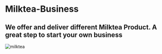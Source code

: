 # Milktea-Business
## We offer and deliver different Milktea Product. A great step to start your own business


![milktea](https://user-images.githubusercontent.com/88901418/161411596-cb3dbd32-b61d-45ea-a40e-7d075d6e481a.jpg)
